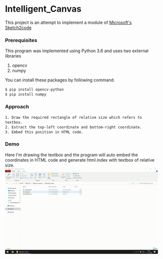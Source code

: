 # Intelligent_Canvas
This project is an attempt to implement a module of [Microsoft's Sketch2code](https://sketch2code.azurewebsites.net/)


### Prerequisites
This program was implemented using Python 3.6 and uses two external libraries
1. opencv
2. numpy

You can install these packages by following command.
```
$ pip install opencv-python
$ pip install numpy
```
### Approach
```
1. Draw the required rectangle of relative size which refers to textbox.
2. Extract the top-left coordinate and bottom-right coordinate.
3. Embed this position in HTML code.
```
### Demo
Here I'm drawing the textbox and the program will auto embed the coordinates in HTML code and generate html.index with textbox of relative size.
![](demo/demo.gif)

 
